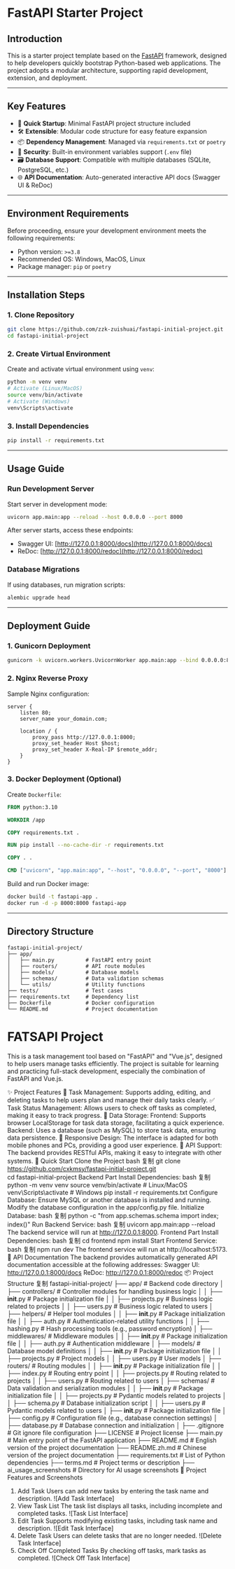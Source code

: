 <!--张振锟-->
# FastAPI Starter Project

## Introduction

This is a starter project template based on the [FastAPI](https://fastapi.tiangolo.com/) framework, designed to help developers quickly bootstrap Python-based web applications. The project adopts a modular architecture, supporting rapid development, extension, and deployment.

---

## Key Features

- 🚀 **Quick Startup**: Minimal FastAPI project structure included
- 🛠️ **Extensible**: Modular code structure for easy feature expansion
- 📦 **Dependency Management**: Managed via `requirements.txt` or `poetry`
- 🔐 **Security**: Built-in environment variables support (`.env` file)
- 🗃️ **Database Support**: Compatible with multiple databases (SQLite, PostgreSQL, etc.)
- 🌐 **API Documentation**: Auto-generated interactive API docs (Swagger UI & ReDoc)

---

## Environment Requirements

Before proceeding, ensure your development environment meets the following requirements:

- Python version: `>=3.8`
- Recommended OS: Windows, MacOS, Linux
- Package manager: `pip` or `poetry`

---

## Installation Steps

### 1. Clone Repository

```bash
git clone https://github.com/zzk-zuishuai/fastapi-initial-project.git
cd fastapi-initial-project
```

### 2. Create Virtual Environment

Create and activate virtual environment using `venv`:

```bash
python -m venv venv
# Activate (Linux/MacOS)
source venv/bin/activate
# Activate (Windows)
venv\Scripts\activate
```

### 3. Install Dependencies

```bash
pip install -r requirements.txt
```

---

## Usage Guide

### Run Development Server

Start server in development mode:

```bash
uvicorn app.main:app --reload --host 0.0.0.0 --port 8000
```

After server starts, access these endpoints:

- Swagger UI: [http://127.0.0.1:8000/docs](http://127.0.0.1:8000/docs)
- ReDoc: [http://127.0.0.1:8000/redoc](http://127.0.0.1:8000/redoc)

### Database Migrations

If using databases, run migration scripts:

```bash
alembic upgrade head
```

---

## Deployment Guide

### 1. Gunicorn Deployment

```bash
gunicorn -k uvicorn.workers.UvicornWorker app.main:app --bind 0.0.0.0:8000
```

### 2. Nginx Reverse Proxy

Sample Nginx configuration:

```nginx
server {
    listen 80;
    server_name your_domain.com;

    location / {
        proxy_pass http://127.0.0.1:8000;
        proxy_set_header Host $host;
        proxy_set_header X-Real-IP $remote_addr;
    }
}
```

### 3. Docker Deployment (Optional)

Create `Dockerfile`:

```dockerfile
FROM python:3.10

WORKDIR /app

COPY requirements.txt .

RUN pip install --no-cache-dir -r requirements.txt

COPY . .

CMD ["uvicorn", "app.main:app", "--host", "0.0.0.0", "--port", "8000"]
```

Build and run Docker image:

```bash
docker build -t fastapi-app .
docker run -d -p 8000:8000 fastapi-app
```

---

## Directory Structure

```plaintext
fastapi-initial-project/
├── app/
│   ├── main.py          # FastAPI entry point
│   ├── routers/         # API route modules
│   ├── models/          # Database models
│   ├── schemas/         # Data validation schemas
│   └── utils/           # Utility functions
├── tests/               # Test cases
├── requirements.txt     # Dependency list
├── Dockerfile           # Docker configuration
└── README.md            # Project documentation
```
<!--张振锟-->

<!-- by 2205308010338蒙思勇 -->
# FATSAPI Project

This is a task management tool based on "FastAPI" and "Vue.js", designed to help users manage tasks efficiently. The project is suitable for learning and practicing full-stack development, especially the combination of FastAPI and Vue.js.

✨ Project Features
📝 Task Management: Supports adding, editing, and deleting tasks to help users plan and manage their daily tasks clearly.
✅ Task Status Management: Allows users to check off tasks as completed, making it easy to track progress.
💾 Data Storage:
Frontend: Supports browser LocalStorage for task data storage, facilitating a quick experience.
Backend: Uses a database (such as MySQL) to store task data, ensuring data persistence.
🎨 Responsive Design: The interface is adapted for both mobile phones and PCs, providing a good user experience.
🔗 API Support: The backend provides RESTful APIs, making it easy to integrate with other systems.
🚀 Quick Start
Clone the Project
bash
复制
git clone https://github.com/cxkmsy/fastapi-initial-project.git  
cd fastapi-initial-project
Backend Part
Install Dependencies:
bash
复制
python -m venv venv
source venv/bin/activate  # Linux/MacOS
venv\Scripts\activate     # Windows
pip install -r requirements.txt
Configure Database:
Ensure MySQL or another database is installed and running.
Modify the database configuration in the app/config.py file.
Initialize Database:
bash
复制
python -c "from app.schemas.schema import index; index()"
Run Backend Service:
bash
复制
uvicorn app.main:app --reload
The backend service will run at http://127.0.0.1:8000.
Frontend Part
Install Dependencies:
bash
复制
cd frontend
npm install
Start Frontend Service:
bash
复制
npm run dev
The frontend service will run at http://localhost:5173.
📮 API Documentation
The backend provides automatically generated API documentation accessible at the following addresses:
Swagger UI: http://127.0.0.1:8000/docs
ReDoc: http://127.0.0.1:8000/redoc
📦 Project Structure
复制
fastapi-initial-project/
├── app/                  # Backend code directory
│   ├── controllers/      # Controller modules for handling business logic
│   │   ├── __init__.py   # Package initialization file
│   │   ├── projects.py   # Business logic related to projects
│   │   ├── users.py      # Business logic related to users
│   ├── helpers/          # Helper tool modules
│   │   ├── __init__.py   # Package initialization file
│   │   ├── auth.py       # Authentication-related utility functions
│   │   ├── hashing.py    # Hash processing tools (e.g., password encryption)
│   ├── middlewares/      # Middleware modules
│   │   ├── __init__.py   # Package initialization file
│   │   ├── auth.py       # Authentication middleware
│   ├── models/           # Database model definitions
│   │   ├── __init__.py   # Package initialization file
│   │   ├── projects.py   # Project models
│   │   ├── users.py      # User models
│   ├── routers/          # Routing modules
│   │   ├── __init__.py   # Package initialization file
│   │   ├── index.py      # Routing entry point
│   │   ├── projects.py   # Routing related to projects
│   │   ├── users.py      # Routing related to users
│   ├── schemas/          # Data validation and serialization modules
│   │   ├── __init__.py   # Package initialization file
│   │   ├── projects.py   # Pydantic models related to projects
│   │   ├── schema.py     # Database initialization script
│   │   ├── users.py      # Pydantic models related to users
│   ├── __init__.py       # Package initialization file
│   ├── config.py         # Configuration file (e.g., database connection settings)
│   ├── database.py       # Database connection and initialization
│
├── .gitignore            # Git ignore file configuration
├── LICENSE               # Project license
├── main.py               # Main entry point of the FastAPI application
├── README.md             # English version of the project documentation
├── README.zh.md          # Chinese version of the project documentation
├── requirements.txt      # List of Python dependencies
├── terms.md              # Project terms or description
├── ai_usage_screenshots  # Directory for AI usage screenshots
📸 Project Features and Screenshots
1. Add Task
Users can add new tasks by entering the task name and description.
![Add Task Interface]
2. View Task List
The task list displays all tasks, including incomplete and completed tasks.
![Task List Interface]
3. Edit Task
Supports modifying existing tasks, including task name and description.
![Edit Task Interface]
4. Delete Task
Users can delete tasks that are no longer needed.
![Delete Task Interface]
5. Check Off Completed Tasks
By checking off tasks, mark tasks as completed.
![Check Off Task Interface]
<!-- by 2205308010338蒙思勇 -->

